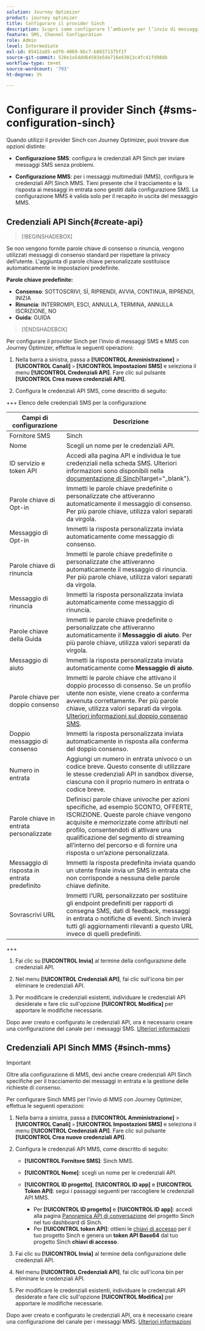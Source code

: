 ```yaml
---
solution: Journey Optimizer
product: journey optimizer
title: Configurare il provider Sinch
description: Scopri come configurare l’ambiente per l’invio di messaggi di testo con Journey Optimizer con Sinch
feature: SMS, Channel Configuration
role: Admin
level: Intermediate
exl-id: 85412a85-edf0-4069-8bc7-b80371375f1f
source-git-commit: 528e1a54dd64503e5de716e63013c4fc41fd98db
workflow-type: tm+mt
source-wordcount: '793'
ht-degree: 3%

---
```


# Configurare il provider Sinch {#sms-configuration-sinch}

Quando utilizzi il provider Sinch con Journey Optimizer, puoi trovare due opzioni distinte:

* **Configurazione SMS**: configura le credenziali API Sinch per inviare messaggi SMS senza problemi.

* **Configurazione MMS**: per i messaggi multimediali (MMS), configura le credenziali API Sinch MMS. Tieni presente che il tracciamento e la risposta ai messaggi in entrata sono gestiti dalla configurazione SMS. La configurazione MMS è valida solo per il recapito in uscita del messaggio MMS.

## Credenziali API Sinch{#create-api}

>[!BEGINSHADEBOX]

Se non vengono fornite parole chiave di consenso o rinuncia, vengono utilizzati messaggi di consenso standard per rispettare la privacy dell’utente. L&#39;aggiunta di parole chiave personalizzate sostituisce automaticamente le impostazioni predefinite.

**Parole chiave predefinite:**

* **Consenso**: SOTTOSCRIVI, SÌ, RIPRENDI, AVVIA, CONTINUA, RIPRENDI, INIZIA
* **Rinuncia**: INTERROMPI, ESCI, ANNULLA, TERMINA, ANNULLA ISCRIZIONE, NO
* **Guida**: GUIDA

>[!ENDSHADEBOX]

Per configurare il provider Sinch per l’invio di messaggi SMS e MMS con Journey Optimizer, effettua le seguenti operazioni:

1. Nella barra a sinistra, passa a **[!UICONTROL Amministrazione]** > **[!UICONTROL Canali]** `>` **[!UICONTROL Impostazioni SMS]** e seleziona il menu **[!UICONTROL Credenziali API]**. Fare clic sul pulsante **[!UICONTROL Crea nuove credenziali API]**.

1. Configura le credenziali API SMS, come descritto di seguito:

+++ Elenco delle credenziali SMS per la configurazione

   | Campi di configurazione | Descrizione |
   |---|---|    
   | Fornitore SMS | Sinch |
   | Nome | Scegli un nome per le credenziali API. |
   | ID servizio e token API | Accedi alla pagina API e individua le tue credenziali nella scheda SMS. Ulteriori informazioni sono disponibili nella [documentazione di Sinch](https://developers.sinch.com/docs/sms/getting-started/){target="_blank"}. |
   | Parole chiave di Opt-in | Immetti le parole chiave predefinite o personalizzate che attiveranno automaticamente il messaggio di consenso. Per più parole chiave, utilizza valori separati da virgola. |
   | Messaggio di Opt-in | Immetti la risposta personalizzata inviata automaticamente come messaggio di consenso. |
   | Parole chiave di rinuncia | Immetti le parole chiave predefinite o personalizzate che attiveranno automaticamente il messaggio di rinuncia. Per più parole chiave, utilizza valori separati da virgola. |
   | Messaggio di rinuncia | Immetti la risposta personalizzata inviata automaticamente come messaggio di rinuncia. |
   | Parole chiave della Guida | Immetti le parole chiave predefinite o personalizzate che attiveranno automaticamente il **Messaggio di aiuto**. Per più parole chiave, utilizza valori separati da virgola. |
   | Messaggio di aiuto | Immetti la risposta personalizzata inviata automaticamente come **Messaggio di aiuto**. |
   | Parole chiave per doppio consenso | Immetti le parole chiave che attivano il doppio processo di consenso. Se un profilo utente non esiste, viene creato a conferma avvenuta correttamente. Per più parole chiave, utilizza valori separati da virgola. [Ulteriori informazioni sul doppio consenso SMS](https://video.tv.adobe.com/v/3440287/?learn=on&captions=ita). |
   | Doppio messaggio di consenso | Immetti la risposta personalizzata inviata automaticamente in risposta alla conferma del doppio consenso. |
   | Numero in entrata | Aggiungi un numero in entrata univoco o un codice breve. Questo consente di utilizzare le stesse credenziali API in sandbox diverse, ciascuna con il proprio numero in entrata o codice breve. |
   | Parole chiave in entrata personalizzate | Definisci parole chiave univoche per azioni specifiche, ad esempio SCONTO, OFFERTE, ISCRIZIONE. Queste parole chiave vengono acquisite e memorizzate come attributi nel profilo, consentendoti di attivare una qualificazione del segmento di streaming all’interno del percorso e di fornire una risposta o un’azione personalizzata. |
   | Messaggio di risposta in entrata predefinito | Immetti la risposta predefinita inviata quando un utente finale invia un SMS in entrata che non corrisponde a nessuna delle parole chiave definite. |
   | Sovrascrivi URL | Immetti l’URL personalizzato per sostituire gli endpoint predefiniti per rapporti di consegna SMS, dati di feedback, messaggi in entrata o notifiche di eventi. Sinch invierà tutti gli aggiornamenti rilevanti a questo URL invece di quelli predefiniti. |

+++

1. Fai clic su **[!UICONTROL Invia]** al termine della configurazione delle credenziali API.

1. Nel menu **[!UICONTROL Credenziali API]**, fai clic sull&#39;icona bin per eliminare le credenziali API.

1. Per modificare le credenziali esistenti, individuare le credenziali API desiderate e fare clic sull&#39;opzione **[!UICONTROL Modifica]** per apportare le modifiche necessarie.

Dopo aver creato e configurato le credenziali API, ora è necessario creare una configurazione del canale per i messaggi SMS. [Ulteriori informazioni](sms-configuration-surface.md)

## Credenziali API Sinch MMS {#sinch-mms}

>[!IMPORTANT]
>
> Oltre alla configurazione di MMS, devi anche creare credenziali API Sinch specifiche per il tracciamento dei messaggi in entrata e la gestione delle richieste di consenso.

Per configurare Sinch MMS per l’invio di MMS con Journey Optimizer, effettua le seguenti operazioni:

1. Nella barra a sinistra, passa a **[!UICONTROL Amministrazione]** > **[!UICONTROL Canali]** `>` **[!UICONTROL Impostazioni SMS]** e seleziona il menu **[!UICONTROL Credenziali API]**. Fare clic sul pulsante **[!UICONTROL Crea nuove credenziali API]**.

1. Configura le credenziali API MMS, come descritto di seguito:

   * **[!UICONTROL Fornitore SMS]**: Sinch MMS.

   * **[!UICONTROL Nome]**: scegli un nome per le credenziali API.

   * **[!UICONTROL ID progetto]**, **[!UICONTROL ID app]** e **[!UICONTROL Token API]**: segui i passaggi seguenti per raccogliere le credenziali API MMS.

      * Per **[!UICONTROL ID progetto]** e **[!UICONTROL ID app]**: accedi alla pagina [Panoramica API di conversazione](https://dashboard.sinch.com/convapi/overview) del progetto Sinch nel tuo dashboard di Sinch.
      * Per **[!UICONTROL token API]**: ottieni le [chiavi di accesso](https://community.sinch.com/t5/Customer-Dashboard/Sinch-Access-Keys/ta-p/12638) per il tuo progetto Sinch e genera un **token API Base64** dal tuo progetto Sinch **chiavi di accesso**.

1. Fai clic su **[!UICONTROL Invia]** al termine della configurazione delle credenziali API.

1. Nel menu **[!UICONTROL Credenziali API]**, fai clic sull&#39;icona bin per eliminare le credenziali API.

1. Per modificare le credenziali esistenti, individuare le credenziali API desiderate e fare clic sull&#39;opzione **[!UICONTROL Modifica]** per apportare le modifiche necessarie.

Dopo aver creato e configurato le credenziali API, ora è necessario creare una configurazione del canale per i messaggi MMS. [Ulteriori informazioni](sms-configuration-surface.md)

